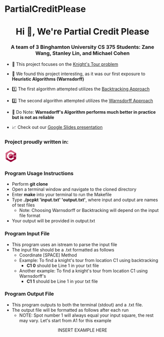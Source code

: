 # PartialCreditPlease

<h1 align="center">Hi 👋, We're Partial Credit Please</h1>
<h3 align="center">A team of 3 Binghamton University CS 375 Students: Zane Wang, Stanley Lin, and Michael Cohen</h3>

- 🔭 This project focuses on the [Knight's Tour problem](https://dl.acm.org/doi/pdf/10.1145/363427.363463)

- 💬 We found this project interesting, as it was our first exposure to **Heuristic Algorithms (Warnsdorff)**

- 1️⃣ The first algorithm attempted utilizes the [Backtracking Approach](https://ieeexplore.ieee.org/stamp/stamp.jsp?tp=&arnumber=8126004)

- 2️⃣ The second algorithm attempted utilizes the [Warnsdorff Approach](http://www.cmat.edu.uy/~mordecki/articles/warnsdorff.pdf)

- 📝 Do Note: **Warnsdorff's Algorithm performs much better in practice but is not as reliable**

- 📈 Check out our [Google Slides presentation](https://docs.google.com/presentation/d/1CrXxs2aa5r0qaIThm5TBN-bXgkF5Tv7tWmkR7-Fg4o0/edit?usp=sharing)

<h3 align="left">Project proudly written in:</h3>
<p align="left"> <a href="https://www.w3schools.com/cpp/" target="_blank" rel="noreferrer"> <img src="https://raw.githubusercontent.com/devicons/devicon/master/icons/cplusplus/cplusplus-original.svg" alt="cplusplus" width="40" height="40"/> </a> </p>

<h3 align="left">Program Usage Instructions</h3>

- Perform <b>git clone</b>
- Open a terminal window and navigate to the cloned directory
- Enter <b>make</b> into your terminal to run the Makefile
- Type <b>./pcpkt 'input.txt' 'output.txt'</b>, where input and output are names of test files
	- Note: Choosing Warnsdorff or Backtracking will depend on the input file format
- Your output will be provided in output.txt

<h3 align="left">Program Input File</h3>

- This program uses an istream to parse the input file
- The input file should be a .txt formatted as follows
	- Coordinate [SPACE] Method
	- Example: To find a knight's tour from location C1 using backtracking
       - <b>C1 0</b> should be Line 1 in your txt file
	- Another example: To find a knight's tour from location C1 using Warnsdorff's
    	- <b>C1 1</b> should be Line 1 in your txt file

<h3 align="left">Program Output File</h3>

- This program outputs to both the terminal (stdout) and a .txt file.
- The output file will be formatted as follows after each run
	- NOTE: Spot number 1 will always equal your input square, the rest may vary. Let's start from A1 for this example

<p align = "center"> INSERT EXAMPLE HERE </p>
